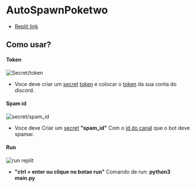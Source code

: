 # AutoSpawnPoketwo
- [Replit link](https://replit.com/@Raquison/AutoSpawnPoketwo)

## Como usar?

#### Token
![Secret/token](https://media.discordapp.net/attachments/1128720966575464488/1157723454808801351/Screenshot_37.png?ex=6519a57d&is=651853fd&hm=a5f97896b28019770d1f75fe670f5cbadf9b597b2f6f72f99126bb8b3a0e32e3&= "Secret/token")

- Voce deve criar um [secret](https://docs.replit.com/programming-ide/workspace-features/secrets) [token](https://pt.thefilibusterblog.com/chto-takoe-token-discord-i-kak-ego-poluchit/) e colocar o [token](https://pt.thefilibusterblog.com/chto-takoe-token-discord-i-kak-ego-poluchit/) da sua conta do discord.


#### Spam id
![secret/spam_id](https://media.discordapp.net/attachments/1128720966575464488/1157724603574132766/Screenshot_38.png?ex=6519a68e&is=6518550e&hm=e567da44ca230b838800a374d078ac7fc5e9cdd3ea92ec0320e2548fe0df01ba&= "secret/spam_id")

- Voce deve Criar um [secret](https://docs.replit.com/programming-ide/workspace-features/secrets) **"spam_id"** Com o [id do canal](https://media.discordapp.net/attachments/1128720966575464488/1157726926027358258/Screenshot_40.png?ex=6519a8b8&is=65185738&hm=d1e0dda82854d779aa52e3563b1bfe73a8dc5a5bc8b050b99799968c4014d3b1&=) que o bot deve spamar.


#### Run
![run replit](https://media.discordapp.net/attachments/1128720966575464488/1157725964726444133/Screenshot_39.png?ex=6519a7d3&is=65185653&hm=107dab85b8f4333ed08e779b02e69df08ef0bdc3a7df5b8616f7ac5e5a162673&= "run replit")

- **"ctrl + enter ou clique no botao run"**
Comando de run: **python3 main.py**
